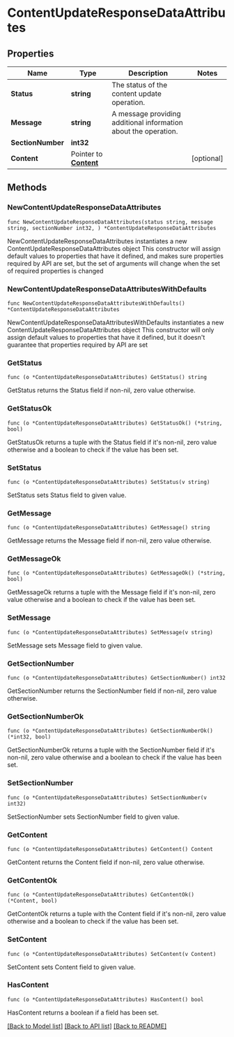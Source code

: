 # ContentUpdateResponseDataAttributes

## Properties

Name | Type | Description | Notes
------------ | ------------- | ------------- | -------------
**Status** | **string** | The status of the content update operation. | 
**Message** | **string** | A message providing additional information about the operation. | 
**SectionNumber** | **int32** |  | 
**Content** | Pointer to [**Content**](Content.md) |  | [optional] 

## Methods

### NewContentUpdateResponseDataAttributes

`func NewContentUpdateResponseDataAttributes(status string, message string, sectionNumber int32, ) *ContentUpdateResponseDataAttributes`

NewContentUpdateResponseDataAttributes instantiates a new ContentUpdateResponseDataAttributes object
This constructor will assign default values to properties that have it defined,
and makes sure properties required by API are set, but the set of arguments
will change when the set of required properties is changed

### NewContentUpdateResponseDataAttributesWithDefaults

`func NewContentUpdateResponseDataAttributesWithDefaults() *ContentUpdateResponseDataAttributes`

NewContentUpdateResponseDataAttributesWithDefaults instantiates a new ContentUpdateResponseDataAttributes object
This constructor will only assign default values to properties that have it defined,
but it doesn't guarantee that properties required by API are set

### GetStatus

`func (o *ContentUpdateResponseDataAttributes) GetStatus() string`

GetStatus returns the Status field if non-nil, zero value otherwise.

### GetStatusOk

`func (o *ContentUpdateResponseDataAttributes) GetStatusOk() (*string, bool)`

GetStatusOk returns a tuple with the Status field if it's non-nil, zero value otherwise
and a boolean to check if the value has been set.

### SetStatus

`func (o *ContentUpdateResponseDataAttributes) SetStatus(v string)`

SetStatus sets Status field to given value.


### GetMessage

`func (o *ContentUpdateResponseDataAttributes) GetMessage() string`

GetMessage returns the Message field if non-nil, zero value otherwise.

### GetMessageOk

`func (o *ContentUpdateResponseDataAttributes) GetMessageOk() (*string, bool)`

GetMessageOk returns a tuple with the Message field if it's non-nil, zero value otherwise
and a boolean to check if the value has been set.

### SetMessage

`func (o *ContentUpdateResponseDataAttributes) SetMessage(v string)`

SetMessage sets Message field to given value.


### GetSectionNumber

`func (o *ContentUpdateResponseDataAttributes) GetSectionNumber() int32`

GetSectionNumber returns the SectionNumber field if non-nil, zero value otherwise.

### GetSectionNumberOk

`func (o *ContentUpdateResponseDataAttributes) GetSectionNumberOk() (*int32, bool)`

GetSectionNumberOk returns a tuple with the SectionNumber field if it's non-nil, zero value otherwise
and a boolean to check if the value has been set.

### SetSectionNumber

`func (o *ContentUpdateResponseDataAttributes) SetSectionNumber(v int32)`

SetSectionNumber sets SectionNumber field to given value.


### GetContent

`func (o *ContentUpdateResponseDataAttributes) GetContent() Content`

GetContent returns the Content field if non-nil, zero value otherwise.

### GetContentOk

`func (o *ContentUpdateResponseDataAttributes) GetContentOk() (*Content, bool)`

GetContentOk returns a tuple with the Content field if it's non-nil, zero value otherwise
and a boolean to check if the value has been set.

### SetContent

`func (o *ContentUpdateResponseDataAttributes) SetContent(v Content)`

SetContent sets Content field to given value.

### HasContent

`func (o *ContentUpdateResponseDataAttributes) HasContent() bool`

HasContent returns a boolean if a field has been set.


[[Back to Model list]](../README.md#documentation-for-models) [[Back to API list]](../README.md#documentation-for-api-endpoints) [[Back to README]](../README.md)


